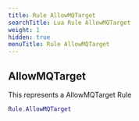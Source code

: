 ```yaml
---
title: Rule AllowMQTarget
searchTitle: Lua Rule AllowMQTarget
weight: 1
hidden: true
menuTitle: Rule AllowMQTarget
---
```

## AllowMQTarget

This represents a AllowMQTarget Rule
```lua
Rule.AllowMQTarget
```